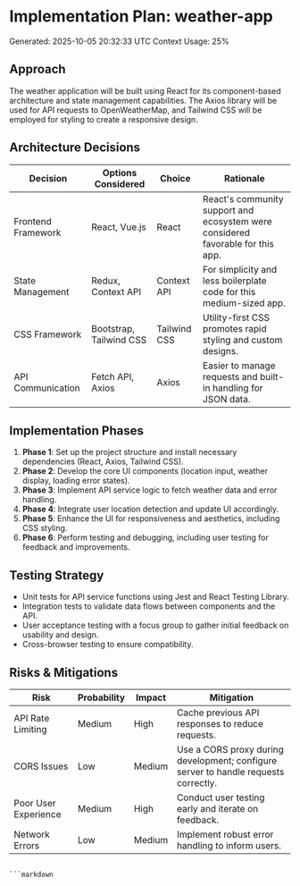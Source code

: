 # Implementation Plan: weather-app
Generated: 2025-10-05 20:32:33 UTC
Context Usage: 25%

## Approach
The weather application will be built using React for its component-based architecture and state management capabilities. The Axios library will be used for API requests to OpenWeatherMap, and Tailwind CSS will be employed for styling to create a responsive design.

## Architecture Decisions
| Decision                          | Options Considered          | Choice       | Rationale                                                                      |
|-----------------------------------|-----------------------------|--------------|--------------------------------------------------------------------------------|
| Frontend Framework                 | React, Vue.js               | React        | React's community support and ecosystem were considered favorable for this app.|
| State Management                   | Redux, Context API          | Context API  | For simplicity and less boilerplate code for this medium-sized app.           |
| CSS Framework                      | Bootstrap, Tailwind CSS      | Tailwind CSS | Utility-first CSS promotes rapid styling and custom designs.                    |
| API Communication                  | Fetch API, Axios            | Axios        | Easier to manage requests and built-in handling for JSON data.                 |

## Implementation Phases
1. **Phase 1**: Set up the project structure and install necessary dependencies (React, Axios, Tailwind CSS).
2. **Phase 2**: Develop the core UI components (location input, weather display, loading error states).
3. **Phase 3**: Implement API service logic to fetch weather data and error handling.
4. **Phase 4**: Integrate user location detection and update UI accordingly.
5. **Phase 5**: Enhance the UI for responsiveness and aesthetics, including CSS styling.
6. **Phase 6**: Perform testing and debugging, including user testing for feedback and improvements.

## Testing Strategy
- Unit tests for API service functions using Jest and React Testing Library.
- Integration tests to validate data flows between components and the API.
- User acceptance testing with a focus group to gather initial feedback on usability and design.
- Cross-browser testing to ensure compatibility.

## Risks & Mitigations
| Risk                           | Probability | Impact   | Mitigation                                         |
|--------------------------------|-------------|----------|---------------------------------------------------|
| API Rate Limiting              | Medium      | High     | Cache previous API responses to reduce requests.   |
| CORS Issues                    | Low         | Medium   | Use a CORS proxy during development; configure server to handle requests correctly. |
| Poor User Experience            | Medium      | High     | Conduct user testing early and iterate on feedback.|
| Network Errors                  | Low         | Medium   | Implement robust error handling to inform users.  |
```

```markdown